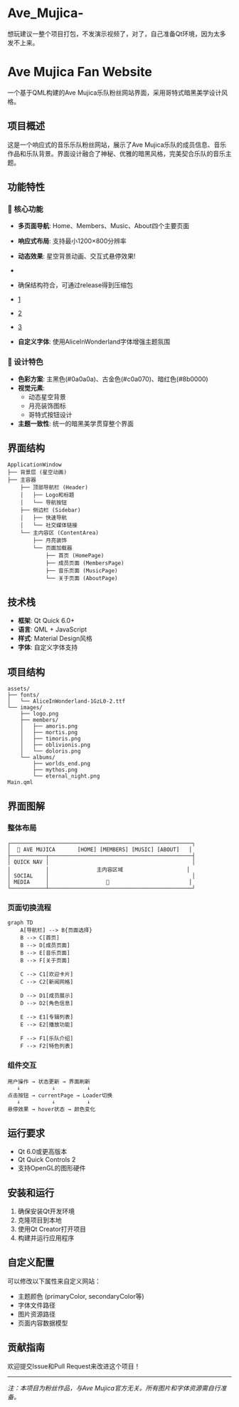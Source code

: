 # Ave_Mujica-
想玩建议一整个项目打包，不发演示视频了，对了，自己准备Qt环境，因为太多发不上来。

# Ave Mujica Fan Website

一个基于QML构建的Ave Mujica乐队粉丝网站界面，采用哥特式暗黑美学设计风格。

## 项目概述

这是一个响应式的音乐乐队粉丝网站，展示了Ave Mujica乐队的成员信息、音乐作品和乐队背景。界面设计融合了神秘、优雅的暗黑风格，完美契合乐队的音乐主题。

## 功能特性

### 🎵 核心功能
- **多页面导航**: Home、Members、Music、About四个主要页面
- **响应式布局**: 支持最小1200×800分辨率
- **动态效果**: 星空背景动画、交互式悬停效果!
-
- 确保结构符合，可通过release得到压缩包
- [1](https://github.com/user-attachments/assets/bcc97970-442b-48ac-bf55-1b2e41f1b0f5)
- [2](https://github.com/user-attachments/assets/275a9794-7e47-4a0c-a47c-0202fbc73aa7)
- [3](https://github.com/user-attachments/assets/21724564-fb65-4427-92ac-38c74fbda575)

- **自定义字体**: 使用AliceInWonderland字体增强主题氛围

### 🎨 设计特色
- **色彩方案**: 主黑色(#0a0a0a)、古金色(#c0a070)、暗红色(#8b0000)
- **视觉元素**: 
  - 动态星空背景
  - 月亮装饰图标
  - 哥特式按钮设计
- **主题一致性**: 统一的暗黑美学贯穿整个界面

## 界面结构

```
ApplicationWindow
├── 背景层 (星空动画)
├── 主容器
    ├── 顶部导航栏 (Header)
    │   ├── Logo和标题
    │   └── 导航按钮
    ├── 侧边栏 (Sidebar)
    │   ├── 快速导航
    │   └── 社交媒体链接
    └── 主内容区 (ContentArea)
        ├── 月亮装饰
        └── 页面加载器
            ├── 首页 (HomePage)
            ├── 成员页面 (MembersPage)
            ├── 音乐页面 (MusicPage)
            └── 关于页面 (AboutPage)
```

## 技术栈

- **框架**: Qt Quick 6.0+
- **语言**: QML + JavaScript
- **样式**: Material Design风格
- **字体**: 自定义字体支持

## 项目结构

```
assets/
├── fonts/
│   └── AliceInWonderland-1GzL0-2.ttf
└── images/
    ├── logo.png
    ├── members/
    │   ├── amoris.png
    │   ├── mortis.png
    │   ├── timoris.png
    │   ├── oblivionis.png
    │   └── doloris.png
    └── albums/
        ├── worlds_end.png
        ├── mythos.png
        └── eternal_night.png
Main.qml
```

## 界面图解

### 整体布局
```
┌─────────────────────────────────────────────────────────┐
│  🎵 AVE MUJICA       [HOME] [MEMBERS] [MUSIC] [ABOUT]   │
├───────────┬─────────────────────────────────────────────┤
│ QUICK NAV │                                             │
│           │               主内容区域                    │
│ SOCIAL    │                                             │
│ MEDIA     │                  🌙                         │
└───────────┴─────────────────────────────────────────────┘
```

### 页面切换流程
```mermaid
graph TD
    A[导航栏] --> B{页面选择}
    B --> C[首页]
    B --> D[成员页面]
    B --> E[音乐页面]
    B --> F[关于页面]
    
    C --> C1[欢迎卡片]
    C --> C2[新闻网格]
    
    D --> D1[成员展示]
    D --> D2[角色信息]
    
    E --> E1[专辑列表]
    E --> E2[播放功能]
    
    F --> F1[乐队介绍]
    F --> F2[特色列表]
```

### 组件交互
```
用户操作 → 状态更新 → 界面刷新
   ↓          ↓          ↓
点击按钮 → currentPage → Loader切换
   ↓          ↓          ↓
悬停效果 → hover状态 → 颜色变化
```

## 运行要求

- Qt 6.0或更高版本
- Qt Quick Controls 2
- 支持OpenGL的图形硬件

## 安装和运行

1. 确保安装Qt开发环境
2. 克隆项目到本地
3. 使用Qt Creator打开项目
4. 构建并运行应用程序

## 自定义配置

可以修改以下属性来自定义网站：
- 主题颜色 (primaryColor, secondaryColor等)
- 字体文件路径
- 图片资源路径
- 页面内容数据模型

## 贡献指南

欢迎提交Issue和Pull Request来改进这个项目！

---

*注：本项目为粉丝作品，与Ave Mujica官方无关。所有图片和字体资源需自行准备。*
